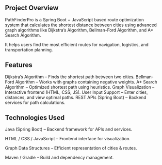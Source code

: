 ## Project Overview
PathFinderPro is a Spring Boot + JavaScript based route optimization system that calculates the shortest distance between cities using advanced graph algorithms like Dijkstra’s Algorithm, Bellman-Ford Algorithm, and A* Search Algorithm.

It helps users find the most efficient routes for navigation, logistics, and transportation planning.

## Features

Dijkstra’s Algorithm – Finds the shortest path between two cities.
Bellman-Ford Algorithm – Works with graphs containing negative weights.
A* Search Algorithm – Optimized shortest path using heuristics.
Graph Visualization – Interactive frontend (HTML, CSS, JS).
User Input Support – Enter cities, distances, and view optimal paths.
REST APIs (Spring Boot) – Backend services for path calculations.

## Technologies Used

Java (Spring Boot) – Backend framework for APIs and services.

HTML / CSS / JavaScript – Frontend interface for visualization.

Graph Data Structures – Efficient representation of cities & routes.

Maven / Gradle – Build and dependency management.
